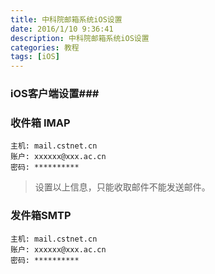 ```yaml
---
title: 中科院邮箱系统iOS设置
date: 2016/1/10 9:36:41 
description: 中科院邮箱系统iOS设置
categories: 教程
tags: [iOS]
---
```


### iOS客户端设置###
### 收件箱 IMAP ###

    主机: mail.cstnet.cn
    账户: xxxxxx@xxx.ac.cn
    密码: **********

> 设置以上信息，只能收取邮件不能发送邮件。   
> 

### 发件箱SMTP ###
    主机: mail.cstnet.cn
    账户: xxxxxx@xxx.ac.cn
    密码: **********

